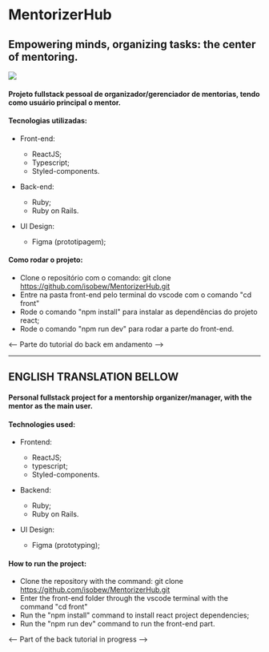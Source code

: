 # MentorizerHub 
## Empowering minds, organizing tasks: the center of mentoring.

<img align='center' src='https://github.com/isobew/MentorizerHub/assets/78851164/254e0ef5-b636-45cb-ad85-e5bb24632286' />

#### Projeto fullstack pessoal de organizador/gerenciador de mentorias, tendo como usuário principal o mentor.
#### Tecnologias utilizadas:
- Front-end:
    - ReactJS;
    - Typescript;
    - Styled-components.

- Back-end:
    - Ruby;
    - Ruby on Rails.

- UI Design:
    - Figma (prototipagem);


#### Como rodar o projeto:
- Clone o repositório com o comando: 
git clone https://github.com/isobew/MentorizerHub.git
- Entre na pasta front-end pelo terminal do vscode com o comando "cd front"
- Rode o comando "npm install" para instalar as dependências do projeto react;
- Rode o comando "npm run dev" para rodar a parte do front-end.

<-- Parte do tutorial do back em andamento -->

------------------------------------------------------
ENGLISH TRANSLATION BELLOW
------------------------------------------------------

#### Personal fullstack project for a mentorship organizer/manager, with the mentor as the main user.
#### Technologies used:
- Frontend:
    - ReactJS;
    - typescript;
    - Styled-components.

- Backend:
    - Ruby;
    - Ruby on Rails.

- UI Design:
    - Figma (prototyping);


#### How to run the project:
- Clone the repository with the command:
git clone https://github.com/isobew/MentorizerHub.git
- Enter the front-end folder through the vscode terminal with the command "cd front"
- Run the "npm install" command to install react project dependencies;
- Run the "npm run dev" command to run the front-end part.

<-- Part of the back tutorial in progress -->